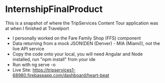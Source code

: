# InternshipFinalProduct
This is a snapshot of where the TripServices Content Tour application was at when I finished at Travelport
  - I personally worked on the Fare Family Shop (FFS) component
  - Data returning from a mock JSON(DEN (Denver) - MIA (Miami)), not the live API service
  - Copy the code onto your local, you will need Angular and Node installed, run "npm install" from your ide
  - Run with ng serve -o 
  - Live Site: https://tripservices1-68980.firebaseapp.com/dashboard/heart-beat
